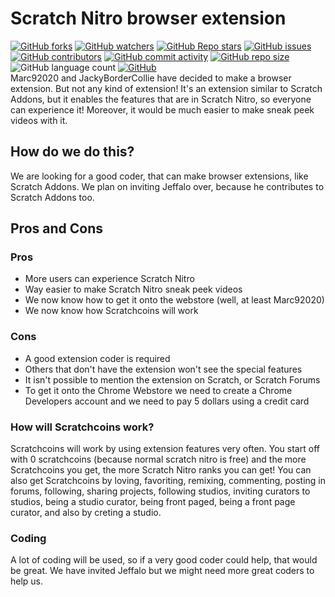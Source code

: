 # Scratch Nitro browser extension
[![GitHub forks](https://img.shields.io/github/forks/ScratchNitro/scratch-nitro?color=g&style=plastic)](https://github.com/ScratchNitro/Scratch-Nitro/network/members) [![GitHub watchers](https://img.shields.io/github/watchers/ScratchNitro/scratch-nitro?color=g&style=plastic)](https://github.com/ScratchNitro/Scratch-Nitro/watchers) [![GitHub Repo stars](https://img.shields.io/github/stars/ScratchNitro/scratch-nitro?color=g&style=plastic)](https://github.com/ScratchNitro/Scratch-Nitro/stargazers) [![GitHub issues](https://img.shields.io/github/issues/ScratchNitro/scratch-nitro?color=g&style=plastic)](https://github.com/ScratchNitro/Scratch-Nitro/issues) [![GitHub contributors](https://img.shields.io/github/contributors/ScratchNitro/scratch-nitro?color=g&style=plastic)](https://github.com/ScratchNitro/Scratch-Nitro/graphs/contributors) [![GitHub commit activity](https://img.shields.io/github/commit-activity/m/ScratchNitro/scratch-nitro?color=g&style=plastic)](https://github.com/ScratchNitro/Scratch-Nitro/commits/main) [![GitHub repo size](https://img.shields.io/github/repo-size/ScratchNitro/scratch-nitro?color=g&label=repository%20size&style=plastic)](https://github.com/ScratchNitro/Scratch-Nitro) ![GitHub language count](https://img.shields.io/github/languages/count/ScratchNitro/Scratch-Nitro?color=g&label=code%20languages&style=plastic) [![GitHub](https://img.shields.io/github/license/ScratchNitro/scratch-nitro?style=plastic)](https://github.com/ScratchNitro/Scratch-Nitro/blob/main/LICENSE)
<br>
Marc92020 and JackyBorderCollie have decided to make a browser extension. But not any kind of extension! It's an extension similar to Scratch Addons, but it enables the features that are in Scratch Nitro, so everyone can experience it! Moreover, it would be much easier to make sneak peek videos with it.
## How do we do this?
We are looking for a good coder, that can make browser extensions, like Scratch Addons. We plan on inviting Jeffalo over, because he contributes to Scratch Addons too.
## Pros and Cons
### Pros
- More users can experience Scratch Nitro
- Way easier to make Scratch Nitro sneak peek videos
- We now know how to get it onto the webstore (well, at least Marc92020)
- We now know how Scratchcoins will work
### Cons
- A good extension coder is required
- Others that don't have the extension won't see the special features
- It isn't possible to mention the extension on Scratch, or Scratch Forums
- To get it onto the Chrome Webstore we need to create a Chrome Developers account and we need to pay 5 dollars using a credit card
### How will Scratchcoins work?
Scratchcoins will work by using extension features very often. You start off with 0 scratchcoins (because normal scratch nitro is free) and the more Scratchcoins you get, the more Scratch Nitro ranks you can get! You can also get Scratchcoins by loving, favoriting, remixing, commenting, posting in forums, following, sharing projects, following studios, inviting curators to studios, being a studio curator, being front paged, being a front page curator, and also by creting a studio.
### Coding
A lot of coding will be used, so if a very good coder could help, that would be great. We have invited Jeffalo but we might need more great coders to help us.
